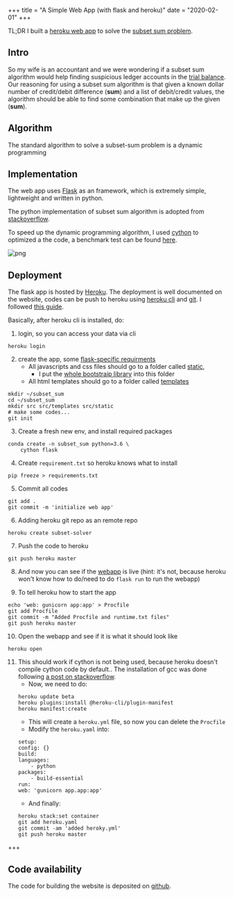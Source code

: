 +++
title = "A Simple Web App (with flask and heroku)"
date = "2020-02-01"
+++


TL;DR I built a [heroku web app](http://subset-solver.herokuapp.com) to solve the [subset sum problem](https://en.wikipedia.org/wiki/Subset_sum_problem).

## Intro ##

So my wife is an accountant and we were wondering if a subset sum algorithm would help finding suspicious ledger accounts in the [trial balance](https://en.wikipedia.org/wiki/Trial_balance). Our reasoning for using a subset sum algorithm is that given a known dollar number of credit/debit difference (**sum**) and a list of debit/credit values, the algorithm should be able to find some combination that make up the given (**sum**). 

## Algorithm ##

The standard algorithm to solve a subset-sum problem is a dynamic programming 

## Implementation ##

The web app uses [Flask](https://www.palletsprojects.com/p/flask/) as an framework, which is extremely simple, lightweight and written in python.

The python implementation of subset sum algorithm is adopted from [stackoverflow](https://stackoverflow.com/questions/4632322/finding-all-possible-combinations-of-numbers-to-reach-a-given-sum).

To speed up the dynamic programming algorithm, I used [cython](https://cython.readthedocs.io/en/latest/src/quickstart/overview.html) to optimized a the code, a benchmark test can be found [here](https://github.com/wckdouglas/subset_sum/blob/master/benchmark/benchmark_cython.ipynb).


![png](/article_images/flask/timing.png)

## Deployment ##

The flask app is hosted by [Heroku](https://heroku.com). The deployment is well documented on the website, codes can be push to heroku using [heroku cli](https://devcenter.heroku.com/articles/heroku-cli) and [git](https://devcenter.heroku.com/categories/deploying-with-git). I followed [this guide](https://pybit.es/deploy-flask-heroku.html).

Basically, after heroku cli is installed, do:

1. login, so you can access your data via cli
```
heroku login 
```

2. create the app, some [flask-specific requirments](https://exploreflask.com/en/latest/organizing.html)
    - All javascripts and css files should go to a folder called [static](https://github.com/wckdouglas/subset_sum/tree/master/src/static),
        - I put the [whole bootstraip library](https://getbootstrap.com/) into this folder
    - All html templates should go to a folder called [templates](https://github.com/wckdouglas/subset_sum/tree/master/src/templates)
```
mkdir ~/subset_sum
cd ~/subset_sum
mkdir src src/templates src/static
# make some codes...
git init
```

3. Create a fresh new env, and install required packages
```
conda create -n subset_sum python=3.6 \
    cython flask    
```

4. Create ```requirement.txt``` so heroku knows what to install
```
pip freeze > requirements.txt
```

5. Commit all codes
```
git add .
git commit -m 'initialize web app'
```

6. Adding heroku git repo as an remote repo
```
heroku create subset-solver
```

7. Push the code to heroku
```
git push heroku master
```

8. And now you can see if the [webapp](http://subset-solver.herokuapp.com/) is live (hint: it's not, because heroku won't know how to do/need to do ```flask run``` to run the webapp)

9. To tell heroku how to start the app
```
echo 'web: gunicorn app:app' > Procfile
git add Procfile
git commit -m "Added Procfile and runtime.txt files"
git push heroku master
```

10. Open the webapp and see if it is what it should look like
```
heroku open
```

11. This should work if cython is not being used, because heroku doesn't compile cython code by default.. The installation of gcc was done following [a post on stackoverflow](https://stackoverflow.com/questions/51655018/how-to-host-cython-web-app-on-heroku).
    - Now, we need to do:
    ```
    heroku update beta
    heroku plugins:install @heroku-cli/plugin-manifest
    heroku manifest:create
    ```
      - This will create a ```heroku.yml``` file, so now you can delete the ```Procfile```
      - Modify the ```heroku.yaml``` into:
    ```
    setup:
    config: {}
    build:
    languages:
        - python
    packages:
        - build-essential
    run:
    web: 'gunicorn app.app:app'
    ```
    - And finally:
    ```
    heroku stack:set container
    git add heroku.yaml
    git commit -am 'added heroky.yml'
    git push heroku master
    ```

+++

## Code availability ##

The code for building the website is deposited on [github](https://github.com/wckdouglas/subset_sum).
